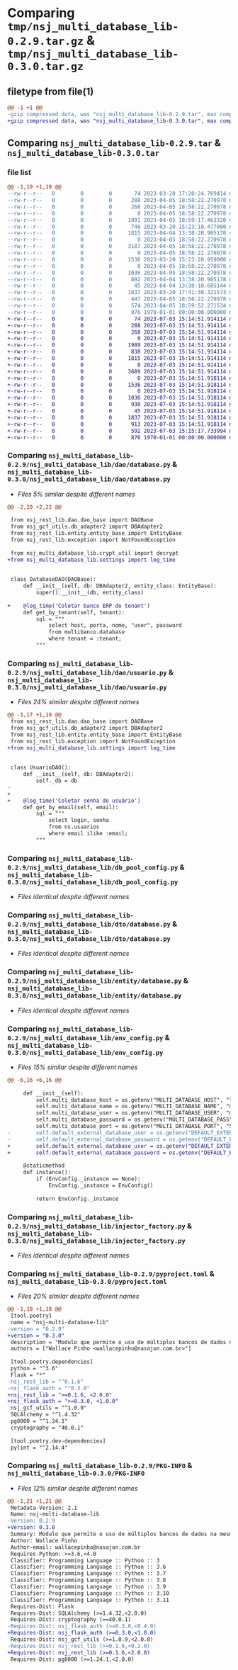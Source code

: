 # Comparing `tmp/nsj_multi_database_lib-0.2.9.tar.gz` & `tmp/nsj_multi_database_lib-0.3.0.tar.gz`

## filetype from file(1)

```diff
@@ -1 +1 @@
-gzip compressed data, was "nsj_multi_database_lib-0.2.9.tar", max compression
+gzip compressed data, was "nsj_multi_database_lib-0.3.0.tar", max compression
```

## Comparing `nsj_multi_database_lib-0.2.9.tar` & `nsj_multi_database_lib-0.3.0.tar`

### file list

```diff
@@ -1,19 +1,19 @@
--rw-r--r--   0        0        0       74 2023-03-20 17:20:24.769414 nsj_multi_database_lib-0.2.9/nsj_multi_database_lib/__init__.py
--rw-r--r--   0        0        0      288 2023-04-05 18:58:22.270978 nsj_multi_database_lib-0.2.9/nsj_multi_database_lib/crypt_key_sample.py
--rw-r--r--   0        0        0      268 2023-04-05 18:58:22.270978 nsj_multi_database_lib-0.2.9/nsj_multi_database_lib/crypt_util.py
--rw-r--r--   0        0        0        0 2023-04-05 18:58:22.270978 nsj_multi_database_lib-0.2.9/nsj_multi_database_lib/dao/__init__.py
--rw-r--r--   0        0        0     1891 2023-04-05 18:59:17.463320 nsj_multi_database_lib-0.2.9/nsj_multi_database_lib/dao/database.py
--rw-r--r--   0        0        0      746 2023-03-20 15:23:18.477000 nsj_multi_database_lib-0.2.9/nsj_multi_database_lib/dao/usuario.py
--rw-r--r--   0        0        0     1815 2023-04-04 13:38:20.905178 nsj_multi_database_lib-0.2.9/nsj_multi_database_lib/db_pool_config.py
--rw-r--r--   0        0        0        0 2023-04-05 18:58:22.270978 nsj_multi_database_lib-0.2.9/nsj_multi_database_lib/decorator/__init__.py
--rw-r--r--   0        0        0     3187 2023-04-05 18:58:22.270978 nsj_multi_database_lib-0.2.9/nsj_multi_database_lib/decorator/multi_database.py
--rw-r--r--   0        0        0        0 2023-04-05 18:58:22.270978 nsj_multi_database_lib-0.2.9/nsj_multi_database_lib/dto/__init__.py
--rw-r--r--   0        0        0     1536 2023-03-20 15:23:28.959000 nsj_multi_database_lib-0.2.9/nsj_multi_database_lib/dto/database.py
--rw-r--r--   0        0        0        0 2023-04-05 18:58:22.270978 nsj_multi_database_lib-0.2.9/nsj_multi_database_lib/entity/__init__.py
--rw-r--r--   0        0        0     1036 2023-04-05 18:58:22.270978 nsj_multi_database_lib-0.2.9/nsj_multi_database_lib/entity/database.py
--rw-r--r--   0        0        0      892 2023-04-04 13:38:20.905178 nsj_multi_database_lib-0.2.9/nsj_multi_database_lib/env_config.py
--rw-r--r--   0        0        0       45 2023-04-04 13:38:18.605144 nsj_multi_database_lib-0.2.9/nsj_multi_database_lib/exception.py
--rw-r--r--   0        0        0     1837 2023-03-20 17:41:38.321573 nsj_multi_database_lib-0.2.9/nsj_multi_database_lib/injector_factory.py
--rw-r--r--   0        0        0      447 2023-04-05 18:58:22.270978 nsj_multi_database_lib-0.2.9/nsj_multi_database_lib/settings.py
--rw-r--r--   0        0        0      574 2023-04-05 18:59:52.271534 nsj_multi_database_lib-0.2.9/pyproject.toml
--rw-r--r--   0        0        0      876 1970-01-01 00:00:00.000000 nsj_multi_database_lib-0.2.9/PKG-INFO
+-rw-r--r--   0        0        0       74 2023-07-03 15:14:51.914114 nsj_multi_database_lib-0.3.0/nsj_multi_database_lib/__init__.py
+-rw-r--r--   0        0        0      288 2023-07-03 15:14:51.914114 nsj_multi_database_lib-0.3.0/nsj_multi_database_lib/crypt_key_sample.py
+-rw-r--r--   0        0        0      268 2023-07-03 15:14:51.914114 nsj_multi_database_lib-0.3.0/nsj_multi_database_lib/crypt_util.py
+-rw-r--r--   0        0        0        0 2023-07-03 15:14:51.914114 nsj_multi_database_lib-0.3.0/nsj_multi_database_lib/dao/__init__.py
+-rw-r--r--   0        0        0     1989 2023-07-03 15:14:51.914114 nsj_multi_database_lib-0.3.0/nsj_multi_database_lib/dao/database.py
+-rw-r--r--   0        0        0      838 2023-07-03 15:14:51.914114 nsj_multi_database_lib-0.3.0/nsj_multi_database_lib/dao/usuario.py
+-rw-r--r--   0        0        0     1815 2023-07-03 15:14:51.914114 nsj_multi_database_lib-0.3.0/nsj_multi_database_lib/db_pool_config.py
+-rw-r--r--   0        0        0        0 2023-07-03 15:14:51.914114 nsj_multi_database_lib-0.3.0/nsj_multi_database_lib/decorator/__init__.py
+-rw-r--r--   0        0        0     3689 2023-07-03 15:14:51.914114 nsj_multi_database_lib-0.3.0/nsj_multi_database_lib/decorator/multi_database.py
+-rw-r--r--   0        0        0        0 2023-07-03 15:14:51.918114 nsj_multi_database_lib-0.3.0/nsj_multi_database_lib/dto/__init__.py
+-rw-r--r--   0        0        0     1536 2023-07-03 15:14:51.918114 nsj_multi_database_lib-0.3.0/nsj_multi_database_lib/dto/database.py
+-rw-r--r--   0        0        0        0 2023-07-03 15:14:51.918114 nsj_multi_database_lib-0.3.0/nsj_multi_database_lib/entity/__init__.py
+-rw-r--r--   0        0        0     1036 2023-07-03 15:14:51.918114 nsj_multi_database_lib-0.3.0/nsj_multi_database_lib/entity/database.py
+-rw-r--r--   0        0        0      930 2023-07-03 15:14:51.918114 nsj_multi_database_lib-0.3.0/nsj_multi_database_lib/env_config.py
+-rw-r--r--   0        0        0       45 2023-07-03 15:14:51.918114 nsj_multi_database_lib-0.3.0/nsj_multi_database_lib/exception.py
+-rw-r--r--   0        0        0     1837 2023-07-03 15:14:51.918114 nsj_multi_database_lib-0.3.0/nsj_multi_database_lib/injector_factory.py
+-rw-r--r--   0        0        0      913 2023-07-03 15:14:51.918114 nsj_multi_database_lib-0.3.0/nsj_multi_database_lib/settings.py
+-rw-r--r--   0        0        0      592 2023-07-03 15:15:17.733994 nsj_multi_database_lib-0.3.0/pyproject.toml
+-rw-r--r--   0        0        0      876 1970-01-01 00:00:00.000000 nsj_multi_database_lib-0.3.0/PKG-INFO
```

### Comparing `nsj_multi_database_lib-0.2.9/nsj_multi_database_lib/dao/database.py` & `nsj_multi_database_lib-0.3.0/nsj_multi_database_lib/dao/database.py`

 * *Files 5% similar despite different names*

```diff
@@ -2,20 +2,22 @@
 
 from nsj_rest_lib.dao.dao_base import DAOBase
 from nsj_gcf_utils.db_adapter2 import DBAdapter2
 from nsj_rest_lib.entity.entity_base import EntityBase
 from nsj_rest_lib.exception import NotFoundException
 
 from nsj_multi_database_lib.crypt_util import decrypt
+from nsj_multi_database_lib.settings import log_time
 
 
 class DatabaseDAO(DAOBase):
     def __init__(self, db: DBAdapter2, entity_class: EntityBase):
         super().__init__(db, entity_class)
     
+    @log_time('Coletar banco ERP do tenant')
     def get_by_tenant(self, tenant):
         sql = """
             select host, porta, nome, "user", password
             from multibanco.database
             where tenant = :tenant;
         """
```

### Comparing `nsj_multi_database_lib-0.2.9/nsj_multi_database_lib/dao/usuario.py` & `nsj_multi_database_lib-0.3.0/nsj_multi_database_lib/dao/usuario.py`

 * *Files 24% similar despite different names*

```diff
@@ -1,17 +1,19 @@
 from nsj_rest_lib.dao.dao_base import DAOBase
 from nsj_gcf_utils.db_adapter2 import DBAdapter2
 from nsj_rest_lib.entity.entity_base import EntityBase
 from nsj_rest_lib.exception import NotFoundException
+from nsj_multi_database_lib.settings import log_time
 
 
 class UsuarioDAO():
     def __init__(self, db: DBAdapter2):
         self._db = db
-    
+
+    @log_time('Coletar senha do usuário')
     def get_by_email(self, email):
         sql = """
             select login, senha
             from ns.usuarios
             where email ilike :email;
         """
```

### Comparing `nsj_multi_database_lib-0.2.9/nsj_multi_database_lib/db_pool_config.py` & `nsj_multi_database_lib-0.3.0/nsj_multi_database_lib/db_pool_config.py`

 * *Files identical despite different names*

### Comparing `nsj_multi_database_lib-0.2.9/nsj_multi_database_lib/dto/database.py` & `nsj_multi_database_lib-0.3.0/nsj_multi_database_lib/dto/database.py`

 * *Files identical despite different names*

### Comparing `nsj_multi_database_lib-0.2.9/nsj_multi_database_lib/entity/database.py` & `nsj_multi_database_lib-0.3.0/nsj_multi_database_lib/entity/database.py`

 * *Files identical despite different names*

### Comparing `nsj_multi_database_lib-0.2.9/nsj_multi_database_lib/env_config.py` & `nsj_multi_database_lib-0.3.0/nsj_multi_database_lib/env_config.py`

 * *Files 15% similar despite different names*

```diff
@@ -6,16 +6,16 @@
 
     def __init__(self):
         self.multi_database_host = os.getenv("MULTI_DATABASE_HOST", "localhost")
         self.multi_database_name = os.getenv("MULTI_DATABASE_NAME", "multibanco")
         self.multi_database_user = os.getenv("MULTI_DATABASE_USER", "multibanco")
         self.multi_database_password = os.getenv("MULTI_DATABASE_PASS", "mysecretpassword")
         self.multi_database_port = os.getenv("MULTI_DATABASE_PORT", "5432")
-        self.default_external_database_user = os.getenv("DEFAULT_EXTERNAL_DATABASE_USER", "nsj_integratto_admin")
-        self.default_external_database_password = os.getenv("DEFAULT_EXTERNAL_DATABASE_PASSWORD", "temp%24P4ssw0rd46281937%24")
+        self.default_external_database_user = os.getenv("DEFAULT_EXTERNAL_DATABASE_USER", "nsj_integratto_admin").replace('@','%40')
+        self.default_external_database_password = os.getenv("DEFAULT_EXTERNAL_DATABASE_PASSWORD", "temp%24P4ssw0rd46281937%24").replace('@','%40')
 
     @staticmethod
     def instance():
         if (EnvConfig._instance == None):
             EnvConfig._instance = EnvConfig()
 
         return EnvConfig._instance
```

### Comparing `nsj_multi_database_lib-0.2.9/nsj_multi_database_lib/injector_factory.py` & `nsj_multi_database_lib-0.3.0/nsj_multi_database_lib/injector_factory.py`

 * *Files identical despite different names*

### Comparing `nsj_multi_database_lib-0.2.9/pyproject.toml` & `nsj_multi_database_lib-0.3.0/pyproject.toml`

 * *Files 20% similar despite different names*

```diff
@@ -1,18 +1,18 @@
 [tool.poetry]
 name = "nsj-multi-database-lib"
-version = "0.2.9"
+version = "0.3.0"
 description = "Modulo que permite o uso de múltiplos bancos de dados na mesma aplicação."
 authors = ["Wallace Pinho <wallacepinho@nasajon.com.br>"]
 
 [tool.poetry.dependencies]
 python = "^3.6"
 Flask = "*"
-nsj_rest_lib = "^0.1.6"
-nsj_flask_auth = "^0.3.0"
+nsj_rest_lib = ">=0.1.6, <2.0.0"
+nsj_flask_auth = ">=0.3.0, <1.0.0"
 nsj_gcf_utils = "^1.0.9"
 SQLAlchemy = "^1.4.32"
 pg8000 = "^1.24.1"
 cryptography = "40.0.1"
 
 [tool.poetry.dev-dependencies]
 pylint = "^2.14.4"
```

### Comparing `nsj_multi_database_lib-0.2.9/PKG-INFO` & `nsj_multi_database_lib-0.3.0/PKG-INFO`

 * *Files 12% similar despite different names*

```diff
@@ -1,21 +1,21 @@
 Metadata-Version: 2.1
 Name: nsj-multi-database-lib
-Version: 0.2.9
+Version: 0.3.0
 Summary: Modulo que permite o uso de múltiplos bancos de dados na mesma aplicação.
 Author: Wallace Pinho
 Author-email: wallacepinho@nasajon.com.br
 Requires-Python: >=3.6,<4.0
 Classifier: Programming Language :: Python :: 3
 Classifier: Programming Language :: Python :: 3.6
 Classifier: Programming Language :: Python :: 3.7
 Classifier: Programming Language :: Python :: 3.8
 Classifier: Programming Language :: Python :: 3.9
 Classifier: Programming Language :: Python :: 3.10
 Classifier: Programming Language :: Python :: 3.11
 Requires-Dist: Flask
 Requires-Dist: SQLAlchemy (>=1.4.32,<2.0.0)
 Requires-Dist: cryptography (==40.0.1)
-Requires-Dist: nsj_flask_auth (>=0.3.0,<0.4.0)
+Requires-Dist: nsj_flask_auth (>=0.3.0,<1.0.0)
 Requires-Dist: nsj_gcf_utils (>=1.0.9,<2.0.0)
-Requires-Dist: nsj_rest_lib (>=0.1.6,<0.2.0)
+Requires-Dist: nsj_rest_lib (>=0.1.6,<2.0.0)
 Requires-Dist: pg8000 (>=1.24.1,<2.0.0)
```

